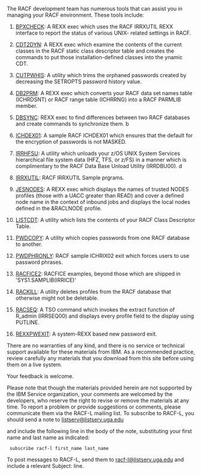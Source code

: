 The RACF development team has numerous tools that can assist you in managing your RACF environment. These tools include:

1. [BPXCHECK](http://ibm.biz/racf-bpxcheck): A REXX exec which uses the RACF IRRXUTIL REXX interface to report the status of various UNIX- related settings in RACF.  

2. [CDT2DYN](http://ibm.biz/racf-cdt2dyn): A REXX exec which examine the contents of the current classes in the RACF static class descriptor table and creates the commands to put those installation-defined classes into the ynamic CDT.

3. [CUTPWHIS](http://ibm.biz/racf-cutpwhis): A utility which trims the orphaned passwords created by decreasing the SETROPTS password history value.

3. [DB2PRM](http://ibm.biz/racf-db2prm): A REXX exec which converts your  RACF data set names table (ICHRDSNT) or RACF range table (ICHRRNG) into a RACF PARMLIB member. 

4. [DBSYNC](http://ibm.biz/racf-dbsync): REXX exec to find differences between two RACF databases and create commands to synchronize them. 
b
5. [ICHDEX01](http://ibm.biz/racf-ichdex01): A sample RACF ICHDEX01 which ensures that the default for the encryption of passwords is not MASKED.

6. [IRRHFSU](http://ibm.biz/racf-irrhfsu): A utility which unloads your z/OS UNIX System Services hierarchical file system data (HFZ, TFS, or z/FS) in a manner which is complimentary to the RACF Data Base Unload Utility (IRRDBU00). d

7. [IRRXUTIL](http://ibm.biz/racf-irrxutil): RACF IRRXUTIL Sample prgrams.

8. [JESNODES](http://ibm.biz/racf-jesnodes): A REXX exec which displays the names of trusted NODES profiles (those with a UACC greater than READ) and cover a defined node name in the context of inbound jobs and displays the local nodes defined in the &RACLNODE profile. 

10. [LISTCDT](http://ibm.biz/racf-listcdt): A utility which lists the contents of your RACF Class Descriptor Table.

11. [PWDCOPY](http://ibm.biz/racf-pwdcopy): A utility which copies passwords from one RACF database to another. 

12. [PWDPHRONLY](http://ibm.biz/racf-pwdphronly): RACF sample ICHRIX02 exit which forces users to use password phrases.

14. [RACFICE2](http://ibm.biz/racf-racfice2): RACFICE examples, beyond those which are shipped in 'SYS1.SAMPLIB(IRRICE)'

15. [RACKILL](http://ibm.biz/racf-rackill): A utility deletes profiles from the RACF database that otherwise might not be deletable.  

16. [RACSEQ](http://ibm.biz/racf-racseq): A TSO command which invokes the extract function of R_admin (IRRSEQ00) and displays every profile field to the display using PUTLINE.    

17. [REXXPWEXIT](http://ibm.biz/racf-rexxpwexit): A system-REXX based new password exit.

There are no warranties of any kind, and there is no service or technical support available for these materials from IBM. As a recommended practice, review carefully any materials that you download from this site before using them on a live system.

Your feedback is welcome.

Please note that though the materials provided herein are not supported by the IBM Service organization, your comments are welcomed by the developers, who reserve the right to revise or remove the materials at any time. To report a problem or provide suggestions or comments, please communicate them via the RACF-L mailing list.  To subscribe to RACF-L, you should send a note to listserv@listserv.uga.edu

and include the following line in the body of the note, substituting your first name and last name as indicated:

     subscribe racf-l first_name last_name

To post messages to RACF-L, send them to racf-l@listserv.uga.edu and include a relevant Subject: line.

